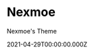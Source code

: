 ---
title: Nexmoe
github: https://github.com/theme-nexmoe/hexo-theme-nexmoe
demo: https://nexmoe.com/
license: Apache-2.0
author: Nexmoe's Theme
author_link: ''
author_twitter: ''
date: 2021-04-29T00:00:00.000Z
ssg:
  - Hexo
cms: null
css: null
category: null
description: A special Hexo theme.
draft: false
publish_date: '2019-07-21T05:43:13Z'
update_date: '2022-08-12T05:32:12Z'
github_star: 1273
github_fork: 194
---